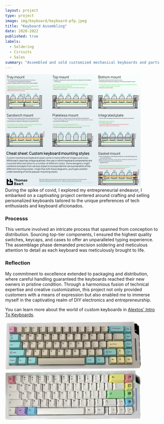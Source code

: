 ```yaml
---
layout: project
type: project
image: img/keyboard/keyboard-pfp.jpeg
title: "Keyboard Assembling"
date: 2020-2022
published: true
labels:
  - Soldering
  - Circuits
  - Sales
summary: "Assembled and sold customized mechanical keyboards and parts."
---
```


<div class="text-center p-4">
  <img width="440px" src="../img/keyboard/keyboard.png" class="img-thumbnail" >
</div>
During the spike of covid, I explored my entrepreneurial endeavor, I embarked on a captivating project centered around crafting and selling personalized keyboards tailored to the unique preferences of tech enthusiasts and keyboard aficionados. 

### Processs
This venture involved an intricate process that spanned from conception to distribution. Sourcing top-tier components, I ensured the highest quality switches, keycaps, and cases to offer an unparalleled typing experience. The assemblage phase demanded precision soldering and meticulous attention to detail as each keyboard was meticulously brought to life.

### Reflection
My commitment to excellence extended to packaging and distribution, where careful handling guaranteed the keyboards reached their new owners in pristine condition. Through a harmonious fusion of technical expertise and creative customization, this project not only provided customers with a means of expression but also enabled me to immerse myself in the captivating realm of DIY electronics and entrepreneurship.

You can learn more about the world of custom keyboards in [Alextos' Intro To Keyboards](https://www.alexotos.com/into-custom-keyboards/).

<img width="440px" src="../img/keyboard/keyboard3.jpeg" class="img-thumbnail" ><img width="440px" src="../img/keyboard/keyboard4.jpeg" class="img-thumbnail" >
